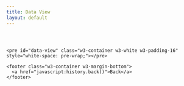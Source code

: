 ```yaml
---
title: Data View
layout: default
---
```


<div class="w3-card w3-margin w3-round">
    <header  class="w3-container w3-theme">
        <h4 id="data-view-header"></h4>
    </header>
      
    <pre id="data-view" class="w3-container w3-white w3-padding-16" style="white-space: pre-wrap;"></pre>
      
    <footer class="w3-container w3-margin-bottom">
      <a href="javascript:history.back()">Back</a>
    </footer>
</div>

<script>
var urlSearchParams = new URLSearchParams(window.location.search);
var params = Object.fromEntries(urlSearchParams.entries());

fetch(params.url).then(r=>{
    if (!r.ok) {
      throw new Error(`HTTP error: ${r.status}`);
    }
    return r.json();
    })
    .then(display)
    .then(()=>card(params.url))
    .catch(display);

function card(url){
  var components = url.split('/');
  var txt = `${titlecase(components[2])} ${components[3]}`;
  var el = document.getElementById('data-view-header');
  el.innerText=txt;
}

function display(obj){
    var txt =document.createTextNode( JSON.stringify(obj, null, 2));
    var el = document.getElementById("data-view");
    el.appendChild(txt); 
}

function titlecase(str){
  return str.toLowerCase()
            .split(' ')
            .map(w => w[0].toUpperCase() + w.slice(1,-1))
            .join(' ');
}
</script>